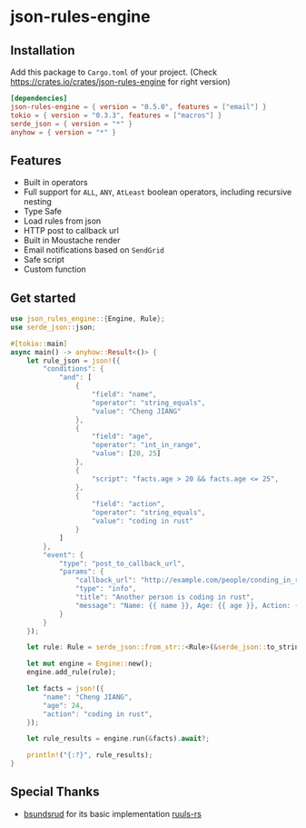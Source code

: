 # json-rules-engine

## Installation

Add this package to `Cargo.toml` of your project. (Check https://crates.io/crates/json-rules-engine for right version)

```toml
[dependencies]
json-rules-engine = { version = "0.5.0", features = ["email"] }
tokio = { version = "0.3.3", features = ["macros"] }
serde_json = { version = "*" }
anyhow = { version = "*" }
```

## Features

- Built in operators
- Full support for `ALL`, `ANY`, `AtLeast` boolean operators, including recursive nesting
- Type Safe
- Load rules from json
- HTTP post to callback url
- Built in Moustache render
- Email notifications based on `SendGrid`
- Safe script
- Custom function

## Get started

```rust
use json_rules_engine::{Engine, Rule};
use serde_json::json;

#[tokio::main]
async main() -> anyhow::Result<()> {
    let rule_json = json!({
        "conditions": {
            "and": [
                {
                    "field": "name",
                    "operator": "string_equals",
                    "value": "Cheng JIANG"
                },
                {
                    "field": "age",
                    "operator": "int_in_range",
                    "value": [20, 25] 
                },
                {
                    "script": "facts.age > 20 && facts.age <= 25",
                },
                {
                    "field": "action",
                    "operator": "string_equals",
                    "value": "coding in rust"
                }
            ]
        },
        "event": {
            "type": "post_to_callback_url",
            "params": {
                "callback_url": "http://example.com/people/conding_in_rust",
                "type": "info",
                "title": "Another person is coding in rust",
                "message": "Name: {{ name }}, Age: {{ age }}, Action: {{ action }},"
            }
        }
    });

    let rule: Rule = serde_json::from_str::<Rule>(&serde_json::to_string(&rule_json).unwrap()).unwrap();

    let mut engine = Engine::new();
    engine.add_rule(rule);

    let facts = json!({
        "name": "Cheng JIANG",
        "age": 24,
        "action": "coding in rust",
    });

    let rule_results = engine.run(&facts).await?;

    println!("{:?}", rule_results);
}
```

## Special Thanks

- [bsundsrud](https://github.com/bsundsrud) for its basic implementation [ruuls-rs](https://github.com/bsundsrud/ruuls-rs)

